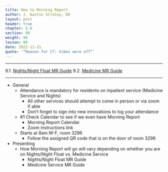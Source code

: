 ```yaml
---
title: How to Morning Report
author: J. Austin Straley, DO
layout: post
header: true
chapter: 9.0
section: 00
weight: 90
lesson: 00
date: 2022-11-21
quote: '“Reason for CT: Vibes were off”'
---
```


<hr>

9.1. [Nights/Night Float MR Guide][1]
9.2. [Medicine MR Guide][2]
<hr>

- General
	- Attendance is mandatory for residents on inpatient service (Medicine Service and Nights)
		- All other services should attempt to come in person or via zoom if able
		- Don’t forget to sign into new innovations to log your attendance
	- #1 Check Calendar to see if we even have Morning Report
		- Morning Report Calendar
		- Zoom instructions link
	- Starts at 8am M-F, room 3296
        - Follow the assigned QR code that is on the door of room 3296
- Presenting
	- How Morning Report will go will vary depending on whether you are on Nights/Night Float vs. Medicine Service
		- Nights/Night Float MR Guide
        - Medicine Service MR Guide

[1]: /internguidepages/chapter09/1-nights-mr-guide/
[2]: /internguidepages/chapter09/2-medicine-mr-guide